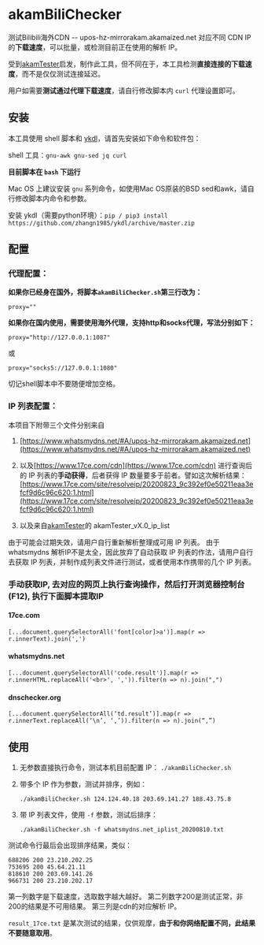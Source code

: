 # akamBiliChecker

测试Bilibili海外CDN -- upos-hz-mirrorakam.akamaized.net 对应不同 CDN IP 的**下载速度**，可以批量，或检测目前正在使用的解析 IP。

受到[akamTester](https://github.com/miyouzi/akamTester)启发，制作此工具，但不同在于，本工具检测**直接连接的下载速度**，而不是仅仅测试连接延迟。

用户如需要**测试通过代理下载速度**，请自行修改脚本内 `curl` 代理设置即可。

## 安装

本工具使用 shell 脚本和 [ykdl](https://github.com/zhangn1985/ykdl)，请首先安装如下命令和软件包：

shell 工具：`gnu-awk gnu-sed jq curl`

**目前脚本在 `bash` 下运行**

Mac OS 上建议安装 `gnu` 系列命令，如使用Mac OS原装的BSD sed和awk，请自行修改脚本内命令和参数。

安装 ykdl（需要python环境）：`pip / pip3 install https://github.com/zhangn1985/ykdl/archive/master.zip`

## 配置

### 代理配置：

**如果你已经身在国外，将脚本`akamBiliChecker.sh`第三行改为：** 

```proxy=""```

**如果你在国内使用，需要使用海外代理，支持http和socks代理，写法分别如下：**

```proxy="http://127.0.0.1:1087"```

或

```proxy="socks5://127.0.0.1:1080"```

切记shell脚本中不要随便增加空格。

### IP 列表配置：

本项目下附带三个文件分别来自

1. [https://www.whatsmydns.net/#A/upos-hz-mirrorakam.akamaized.net](https://www.whatsmydns.net/#A/upos-hz-mirrorakam.akamaized.net)

2. 以及[https://www.17ce.com/cdn](https://www.17ce.com/cdn) 进行查询后的 IP 列表的**手动获得**，后者获得 IP 数量要多于前者。譬如这次解析结果：[https://www.17ce.com/site/resolveip/20200823_9c392ef0e50211eaa3efcf9d6c96c620:1.html](https://www.17ce.com/site/resolveip/20200823_9c392ef0e50211eaa3efcf9d6c96c620:1.html)

3. 以及来自[akamTester](https://github.com/miyouzi/akamTester)的 akamTester_vX.0_ip_list

由于可能会过期失效，请用户自行重新解析整理成可用 IP 列表。
由于 whatsmydns 解析IP不是太全，因此放弃了自动获取 IP 列表的作法，请用户自行去获取 IP 列表，并制作成列表文件进行测试，或者使用本作携带的几个 IP 列表。

### 手动获取IP, 去对应的网页上执行查询操作，然后打开浏览器控制台(F12), 执行下面脚本提取IP

#### 17ce.com

```
[...document.querySelectorAll('font[color]>a')].map(r => r.innerText).join(',')
```

#### whatsmydns.net

```
[...document.querySelectorAll('code.result')].map(r => r.innerHTML.replaceAll('<br>', ',')).filter(n => n).join(",")
```

#### dnschecker.org

```
[...document.querySelectorAll(‘td.result’)].map(r => r.innerText.replaceAll(‘\n’, ‘,’)).filter(n => n).join(“,”)
```

## 使用

1. 无参数直接执行命令，测试本机目前配置 IP：
   `./akamBiliChecker.sh`

2. 带多个 IP 作为参数，测试并排序，例如：

   ```
   ./akamBiliChecker.sh 124.124.40.18 203.69.141.27 188.43.75.8
   ```

3. 带 IP 列表文件，使用 `-f` 参数，测试后排序：

   ```
   ./akamBiliChecker.sh -f whatsmydns.net_iplist_20200810.txt
   ```

   

测试命令行最后会出现排序结果，类似：

```686114 200 184.50.87.74
688206 200 23.210.202.25
753695 200 45.64.21.11
818610 200 203.69.141.26
966731 200 23.210.202.17
```

第一列数字是下载速度，选取数字越大越好。
第二列数字200是测试正常，非200的结果是不可用结果。
第三列是cdn的对应解析 IP。

`result_17ce.txt` 是某次测试的结果，仅供观摩，**由于和你网络配置不同，此结果不要随意取用**。
